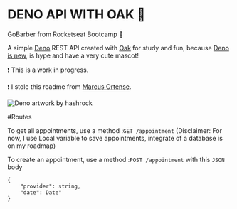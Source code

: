 # DENO API WITH OAK 🦕

GoBarber from Rocketseat Bootcamp 🚀

A simple [Deno](https://deno.land/) REST API created with [Oak](https://oakserver.github.io/oak/) for study and fun, because [Deno is new](https://deno.land/v1), is hype and have a very cute mascot!

❗ This is a work in progress.

❗ I stole this readme from [Marcus Ortense](https://github.com/ortense).

![Deno artwork by hashrock](https://deno.land/v1_wide.jpg)

#Routes

To get all appointments, use a method :`GET /appointment` (Disclaimer: For now, I use Local variable to save appointments, integrate of a database is on my roadmap)

To create an appointment, use a method :`POST /appointment` with this `JSON` body

```
{
	"provider": string,
	"date": Date"
}
```
